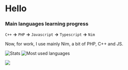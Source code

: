 # Hello

### Main languages learning progress

`C++` **->** `PHP` **->** `Javascript` **->** `Typescript` **->** `Nim`

Now, for work, I use mainly Nim, a bit of PHP, C++ and JS.

<!-- See my [Gitea profile](https://gitea.com/thisago)! -->

![Stats](https://github-readme-stats.vercel.app/api?username=thisago&show_icons=true&theme=dark#)
![Most used languages](https://github-readme-stats.vercel.app/api/top-langs/?username=thisago&theme=dark&layout=compact)

<!-- Have a great day -->

<img src="https://komarev.com/ghpvc/?username=thisago&color=grey">
